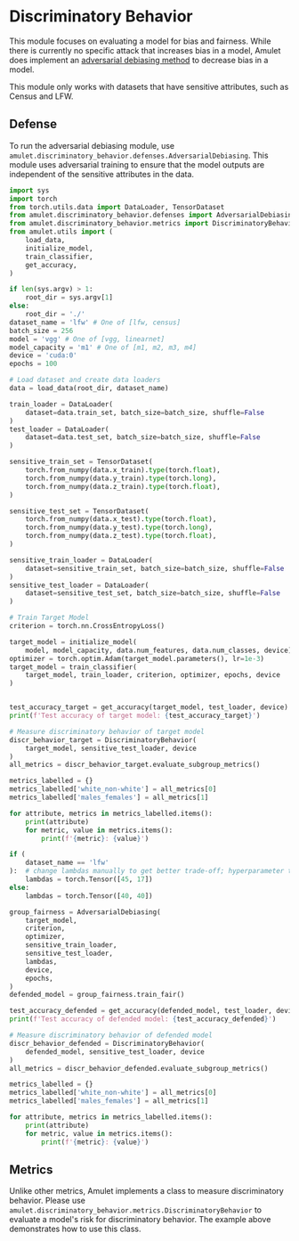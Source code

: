 # Discriminatory Behavior
This module focuses on evaluating a model for bias and fairness.
While there is currently no specific attack that increases bias in a model, Amulet does implement an [adversarial debiasing method](https://xebia.com/blog/towards-fairness-in-ml-with-adversarial-networks/) to decrease bias in a model.

This module only works with datasets that have sensitive attributes, such as Census and LFW.

## Defense
To run the adversarial debiasing module, use `amulet.discriminatory_behavior.defenses.AdversarialDebiasing`. This module uses adversarial training to ensure that the model outputs are independent of the sensitive attributes in the data.
```python
import sys
import torch
from torch.utils.data import DataLoader, TensorDataset
from amulet.discriminatory_behavior.defenses import AdversarialDebiasing
from amulet.discriminatory_behavior.metrics import DiscriminatoryBehavior
from amulet.utils import (
    load_data,
    initialize_model,
    train_classifier,
    get_accuracy,
)

if len(sys.argv) > 1:
    root_dir = sys.argv[1]
else:
    root_dir = './'
dataset_name = 'lfw' # One of [lfw, census]
batch_size = 256
model = 'vgg' # One of [vgg, linearnet]
model_capacity = 'm1' # One of [m1, m2, m3, m4]
device = 'cuda:0'
epochs = 100

# Load dataset and create data loaders
data = load_data(root_dir, dataset_name)

train_loader = DataLoader(
    dataset=data.train_set, batch_size=batch_size, shuffle=False
)
test_loader = DataLoader(
    dataset=data.test_set, batch_size=batch_size, shuffle=False
)

sensitive_train_set = TensorDataset(
    torch.from_numpy(data.x_train).type(torch.float),
    torch.from_numpy(data.y_train).type(torch.long),
    torch.from_numpy(data.z_train).type(torch.float),
)

sensitive_test_set = TensorDataset(
    torch.from_numpy(data.x_test).type(torch.float),
    torch.from_numpy(data.y_test).type(torch.long),
    torch.from_numpy(data.z_test).type(torch.float),
)

sensitive_train_loader = DataLoader(
    dataset=sensitive_train_set, batch_size=batch_size, shuffle=False
)
sensitive_test_loader = DataLoader(
    dataset=sensitive_test_set, batch_size=batch_size, shuffle=False
)

# Train Target Model
criterion = torch.nn.CrossEntropyLoss()

target_model = initialize_model(
    model, model_capacity, data.num_features, data.num_classes, device)
optimizer = torch.optim.Adam(target_model.parameters(), lr=1e-3)
target_model = train_classifier(
    target_model, train_loader, criterion, optimizer, epochs, device
)


test_accuracy_target = get_accuracy(target_model, test_loader, device)
print(f'Test accuracy of target model: {test_accuracy_target}')

# Measure discriminatory behavior of target model
discr_behavior_target = DiscriminatoryBehavior(
    target_model, sensitive_test_loader, device
)
all_metrics = discr_behavior_target.evaluate_subgroup_metrics()

metrics_labelled = {}
metrics_labelled['white_non-white'] = all_metrics[0]
metrics_labelled['males_females'] = all_metrics[1]

for attribute, metrics in metrics_labelled.items():
    print(attribute)
    for metric, value in metrics.items():
        print(f'{metric}: {value}')

if (
    dataset_name == 'lfw'
):  # change lambdas manually to get better trade-off; hyperparameter tuning is hard in this
    lambdas = torch.Tensor([45, 17])
else:
    lambdas = torch.Tensor([40, 40])

group_fairness = AdversarialDebiasing(
    target_model,
    criterion,
    optimizer,
    sensitive_train_loader,
    sensitive_test_loader,
    lambdas,
    device,
    epochs,
)
defended_model = group_fairness.train_fair()

test_accuracy_defended = get_accuracy(defended_model, test_loader, device)
print(f'Test accuracy of defended model: {test_accuracy_defended}')

# Measure discriminatory behavior of defended model
discr_behavior_defended = DiscriminatoryBehavior(
    defended_model, sensitive_test_loader, device
)
all_metrics = discr_behavior_defended.evaluate_subgroup_metrics()

metrics_labelled = {}
metrics_labelled['white_non-white'] = all_metrics[0]
metrics_labelled['males_females'] = all_metrics[1]

for attribute, metrics in metrics_labelled.items():
    print(attribute)
    for metric, value in metrics.items():
        print(f'{metric}: {value}')

```

## Metrics
Unlike other metrics, Amulet implements a class to measure discriminatory behavior.
Please use `amulet.discriminatory_behavior.metrics.DiscriminatoryBehavior` to evaluate a model's risk for discriminatory behavior.
The example above demonstrates how to use this class.
